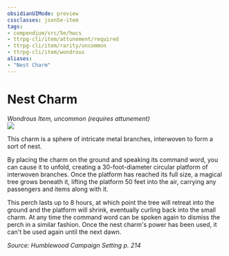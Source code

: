 ```yaml
---
obsidianUIMode: preview
cssclasses: json5e-item
tags:
- compendium/src/5e/hwcs
- ttrpg-cli/item/attunement/required
- ttrpg-cli/item/rarity/uncommon
- ttrpg-cli/item/wondrous
aliases: 
- "Nest Charm"
---
```

# Nest Charm
*Wondrous Item, uncommon (requires attunement)*  
![](/3-Mechanics/CLI/items/img/nest-charm.webp#right)  


This charm is a sphere of intricate metal branches, interwoven to form a sort of nest.

By placing the charm on the ground and speaking its command word, you can cause it to unfold, creating a 30-foot-diameter circular platform of interwoven branches. Once the platform has reached its full size, a magical tree grows beneath it, lifting the platform 50 feet into the air, carrying any passengers and items along with it.

This perch lasts up to 8 hours, at which point the tree will retreat into the ground and the platform will shrink, eventually curling back into the small charm. At any time the command word can be spoken again to dismiss the perch in a similar fashion. Once the nest charm's power has been used, it can't be used again until the next dawn.

*Source: Humblewood Campaign Setting p. 214*